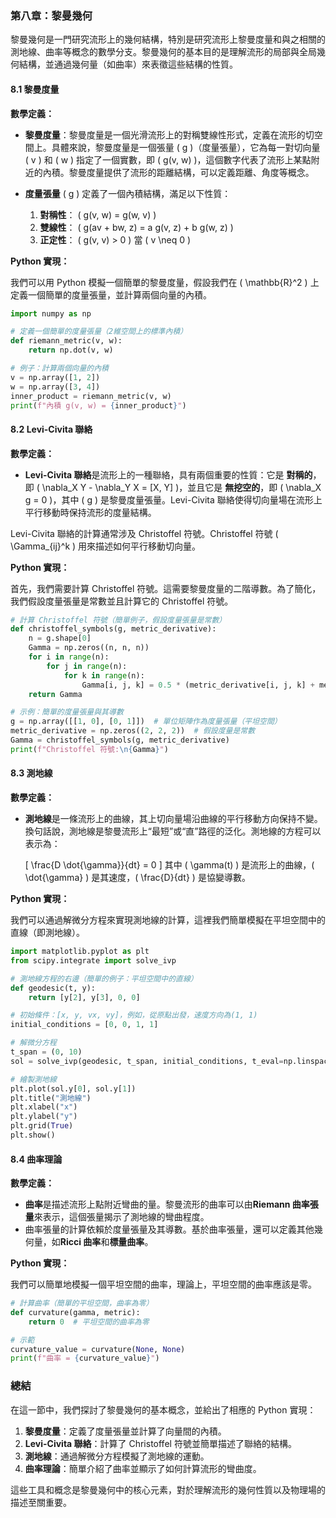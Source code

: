 ### 第八章：黎曼幾何

黎曼幾何是一門研究流形上的幾何結構，特別是研究流形上黎曼度量和與之相關的測地線、曲率等概念的數學分支。黎曼幾何的基本目的是理解流形的局部與全局幾何結構，並通過幾何量（如曲率）來表徵這些結構的性質。

#### 8.1 黎曼度量

**數學定義：**

- **黎曼度量**：黎曼度量是一個光滑流形上的對稱雙線性形式，定義在流形的切空間上。具體來說，黎曼度量是一個張量 \( g \)（度量張量），它為每一對切向量 \( v \) 和 \( w \) 指定了一個實數，即 \( g(v, w) \)，這個數字代表了流形上某點附近的內積。黎曼度量提供了流形的距離結構，可以定義距離、角度等概念。

- **度量張量** \( g \) 定義了一個內積結構，滿足以下性質：
  1. **對稱性**： \( g(v, w) = g(w, v) \)
  2. **雙線性**： \( g(av + bw, z) = a g(v, z) + b g(w, z) \)
  3. **正定性**： \( g(v, v) > 0 \) 當 \( v \neq 0 \)

**Python 實現：**

我們可以用 Python 模擬一個簡單的黎曼度量，假設我們在 \( \mathbb{R}^2 \) 上定義一個簡單的度量張量，並計算兩個向量的內積。

```python
import numpy as np

# 定義一個簡單的度量張量（2維空間上的標準內積）
def riemann_metric(v, w):
    return np.dot(v, w)

# 例子：計算兩個向量的內積
v = np.array([1, 2])
w = np.array([3, 4])
inner_product = riemann_metric(v, w)
print(f"內積 g(v, w) = {inner_product}")
```

#### 8.2 Levi-Civita 聯絡

**數學定義：**

- **Levi-Civita 聯絡**是流形上的一種聯絡，具有兩個重要的性質：它是 **對稱的**，即 \( \nabla_X Y - \nabla_Y X = [X, Y] \)，並且它是 **無挖空的**，即 \( \nabla_X g = 0 \)，其中 \( g \) 是黎曼度量張量。Levi-Civita 聯絡使得切向量場在流形上平行移動時保持流形的度量結構。

Levi-Civita 聯絡的計算通常涉及 Christoffel 符號。Christoffel 符號 \( \Gamma_{ij}^k \) 用來描述如何平行移動切向量。

**Python 實現：**

首先，我們需要計算 Christoffel 符號。這需要黎曼度量的二階導數。為了簡化，我們假設度量張量是常數並且計算它的 Christoffel 符號。

```python
# 計算 Christoffel 符號（簡單例子，假設度量張量是常數）
def christoffel_symbols(g, metric_derivative):
    n = g.shape[0]
    Gamma = np.zeros((n, n, n))
    for i in range(n):
        for j in range(n):
            for k in range(n):
                Gamma[i, j, k] = 0.5 * (metric_derivative[i, j, k] + metric_derivative[j, i, k] - metric_derivative[k, i, j])
    return Gamma

# 示例：簡單的度量張量與其導數
g = np.array([[1, 0], [0, 1]])  # 單位矩陣作為度量張量（平坦空間）
metric_derivative = np.zeros((2, 2, 2))  # 假設度量是常數
Gamma = christoffel_symbols(g, metric_derivative)
print(f"Christoffel 符號:\n{Gamma}")
```

#### 8.3 測地線

**數學定義：**

- **測地線**是一條流形上的曲線，其上切向量場沿曲線的平行移動方向保持不變。換句話說，測地線是黎曼流形上“最短”或“直”路徑的泛化。測地線的方程可以表示為：

  \[
  \frac{D \dot{\gamma}}{dt} = 0
  \]
  其中 \( \gamma(t) \) 是流形上的曲線，\( \dot{\gamma} \) 是其速度，\( \frac{D}{dt} \) 是協變導數。

**Python 實現：**

我們可以通過解微分方程來實現測地線的計算，這裡我們簡單模擬在平坦空間中的直線（即測地線）。

```python
import matplotlib.pyplot as plt
from scipy.integrate import solve_ivp

# 測地線方程的右邊（簡單的例子：平坦空間中的直線）
def geodesic(t, y):
    return [y[2], y[3], 0, 0]

# 初始條件：[x, y, vx, vy]，例如，從原點出發，速度方向為(1, 1)
initial_conditions = [0, 0, 1, 1]

# 解微分方程
t_span = (0, 10)
sol = solve_ivp(geodesic, t_span, initial_conditions, t_eval=np.linspace(0, 10, 100))

# 繪製測地線
plt.plot(sol.y[0], sol.y[1])
plt.title("測地線")
plt.xlabel("x")
plt.ylabel("y")
plt.grid(True)
plt.show()
```

#### 8.4 曲率理論

**數學定義：**

- **曲率**是描述流形上點附近彎曲的量。黎曼流形的曲率可以由**Riemann 曲率張量**來表示，這個張量揭示了測地線的彎曲程度。
- 曲率張量的計算依賴於度量張量及其導數。基於曲率張量，還可以定義其他幾何量，如**Ricci 曲率**和**標量曲率**。

**Python 實現：**

我們可以簡單地模擬一個平坦空間的曲率，理論上，平坦空間的曲率應該是零。

```python
# 計算曲率（簡單的平坦空間，曲率為零）
def curvature(gamma, metric):
    return 0  # 平坦空間的曲率為零

# 示範
curvature_value = curvature(None, None)
print(f"曲率 = {curvature_value}")
```

### 總結

在這一節中，我們探討了黎曼幾何的基本概念，並給出了相應的 Python 實現：

1. **黎曼度量**：定義了度量張量並計算了向量間的內積。
2. **Levi-Civita 聯絡**：計算了 Christoffel 符號並簡單描述了聯絡的結構。
3. **測地線**：通過解微分方程模擬了測地線的運動。
4. **曲率理論**：簡單介紹了曲率並顯示了如何計算流形的彎曲度。

這些工具和概念是黎曼幾何中的核心元素，對於理解流形的幾何性質以及物理場的描述至關重要。